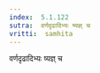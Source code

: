 ```yaml
---
index:  5.1.122
sutra:  वर्णदृढादिभ्यः ष्यज्ञ् च
vritti:  samhita 
---
```


वर्णदृढादिभ्यः ष्यज्ञ् च

